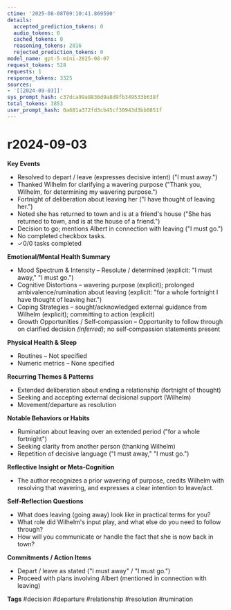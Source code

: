```yaml
---
ctime: '2025-08-08T09:10:41.869590'
details:
  accepted_prediction_tokens: 0
  audio_tokens: 0
  cached_tokens: 0
  reasoning_tokens: 2816
  rejected_prediction_tokens: 0
model_name: gpt-5-mini-2025-08-07
request_tokens: 528
requests: 1
response_tokens: 3325
sources:
- '[[2024-09-03]]'
sys_prompt_hash: c37dca99a8836d9a8d9fb349533b638f
total_tokens: 3853
user_prompt_hash: 0a681a372fd3cb45cf30943d3bb0851f
---
```

# r2024-09-03

**Key Events**
- Resolved to depart / leave (expresses decisive intent) ("I must away.")
- Thanked Wilhelm for clarifying a wavering purpose ("Thank you, Wilhelm, for determining my wavering purpose.")
- Fortnight of deliberation about leaving her ("I have thought of leaving her.")
- Noted she has returned to town and is at a friend's house ("She has returned to town, and is at the house of a friend.")
- Decision to go; mentions Albert in connection with leaving ("I must go.")
- No completed checkbox tasks.
- ✓0/0 tasks completed

**Emotional/Mental Health Summary**
- Mood Spectrum & Intensity – Resolute / determined (explicit: "I must away," "I must go.")
- Cognitive Distortions – wavering purpose (explicit); prolonged ambivalence/rumination about leaving (explicit: "for a whole fortnight I have thought of leaving her.")
- Coping Strategies – sought/acknowledged external guidance from Wilhelm (explicit); committing to action (explicit)
- Growth Opportunities / Self‑compassion – Opportunity to follow through on clarified decision *(inferred)*; no self‑compassion statements present

**Physical Health & Sleep**
- Routines – Not specified
- Numeric metrics – None specified

**Recurring Themes & Patterns**
- Extended deliberation about ending a relationship (fortnight of thought)
- Seeking and accepting external decisional support (Wilhelm)
- Movement/departure as resolution

**Notable Behaviors or Habits**
- Rumination about leaving over an extended period ("for a whole fortnight")
- Seeking clarity from another person (thanking Wilhelm)
- Repetition of decisive language ("I must away," "I must go.")

**Reflective Insight or Meta‑Cognition**
- The author recognizes a prior wavering of purpose, credits Wilhelm with resolving that wavering, and expresses a clear intention to leave/act.

**Self‑Reflection Questions**
- What does leaving (going away) look like in practical terms for you?
- What role did Wilhelm's input play, and what else do you need to follow through?
- How will you communicate or handle the fact that she is now back in town?

**Commitments / Action Items**
- Depart / leave as stated ("I must away" / "I must go.")
- Proceed with plans involving Albert (mentioned in connection with leaving)

**Tags**
#decision #departure #relationship #resolution #rumination